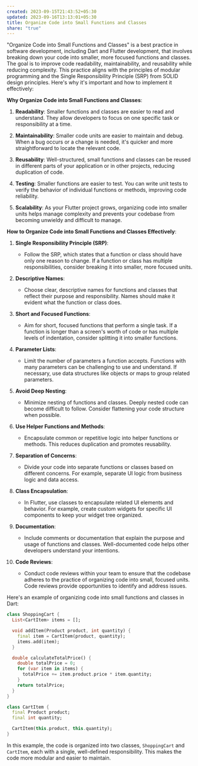 ```yaml
---
created: 2023-09-15T21:43:52+05:30
updated: 2023-09-16T13:13:01+05:30
title: Organize Code into Small Functions and Classes
share: "true"
---
```

"Organize Code into Small Functions and Classes" is a best practice in software development, including Dart and Flutter development, that involves breaking down your code into smaller, more focused functions and classes. The goal is to improve code readability, maintainability, and reusability while reducing complexity. This practice aligns with the principles of modular programming and the Single Responsibility Principle (SRP) from SOLID design principles. Here's why it's important and how to implement it effectively:

**Why Organize Code into Small Functions and Classes**:

1. **Readability**: Smaller functions and classes are easier to read and understand. They allow developers to focus on one specific task or responsibility at a time.

2. **Maintainability**: Smaller code units are easier to maintain and debug. When a bug occurs or a change is needed, it's quicker and more straightforward to locate the relevant code.

3. **Reusability**: Well-structured, small functions and classes can be reused in different parts of your application or in other projects, reducing duplication of code.

4. **Testing**: Smaller functions are easier to test. You can write unit tests to verify the behavior of individual functions or methods, improving code reliability.

5. **Scalability**: As your Flutter project grows, organizing code into smaller units helps manage complexity and prevents your codebase from becoming unwieldy and difficult to manage.

**How to Organize Code into Small Functions and Classes Effectively**:

1. **Single Responsibility Principle (SRP)**:
   - Follow the SRP, which states that a function or class should have only one reason to change. If a function or class has multiple responsibilities, consider breaking it into smaller, more focused units.

2. **Descriptive Names**:
   - Choose clear, descriptive names for functions and classes that reflect their purpose and responsibility. Names should make it evident what the function or class does.

3. **Short and Focused Functions**:
   - Aim for short, focused functions that perform a single task. If a function is longer than a screen's worth of code or has multiple levels of indentation, consider splitting it into smaller functions.

4. **Parameter Lists**:
   - Limit the number of parameters a function accepts. Functions with many parameters can be challenging to use and understand. If necessary, use data structures like objects or maps to group related parameters.

5. **Avoid Deep Nesting**:
   - Minimize nesting of functions and classes. Deeply nested code can become difficult to follow. Consider flattening your code structure when possible.

6. **Use Helper Functions and Methods**:
   - Encapsulate common or repetitive logic into helper functions or methods. This reduces duplication and promotes reusability.

7. **Separation of Concerns**:
   - Divide your code into separate functions or classes based on different concerns. For example, separate UI logic from business logic and data access.

8. **Class Encapsulation**:
   - In Flutter, use classes to encapsulate related UI elements and behavior. For example, create custom widgets for specific UI components to keep your widget tree organized.

9. **Documentation**:
   - Include comments or documentation that explain the purpose and usage of functions and classes. Well-documented code helps other developers understand your intentions.

10. **Code Reviews**:
    - Conduct code reviews within your team to ensure that the codebase adheres to the practice of organizing code into small, focused units. Code reviews provide opportunities to identify and address issues.

Here's an example of organizing code into small functions and classes in Dart:

```dart
class ShoppingCart {
  List<CartItem> items = [];

  void addItem(Product product, int quantity) {
    final item = CartItem(product, quantity);
    items.add(item);
  }

  double calculateTotalPrice() {
    double totalPrice = 0;
    for (var item in items) {
      totalPrice += item.product.price * item.quantity;
    }
    return totalPrice;
  }
}

class CartItem {
  final Product product;
  final int quantity;

  CartItem(this.product, this.quantity);
}
```

In this example, the code is organized into two classes, `ShoppingCart` and `CartItem`, each with a single, well-defined responsibility. This makes the code more modular and easier to maintain.